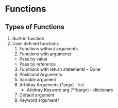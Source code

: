 # Functions

## Types of Functions

1. Built-in function
2. User-defined functions
    1. Functions without arguments
    2. Functions with arguments
      * Pass by value
      * Pass by reference
    3. Functions with return statements - Done 
    4. Positional Arguments
    6. Variable argument 
    6. Arbitray Arguments (*argv) - list
        - Arbitray Keyword arg (**kargv) - dictionary
    7. Default argument
    5. Keyword argument/


